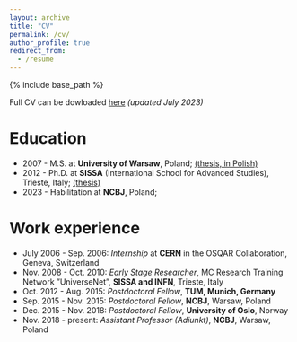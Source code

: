 ```yaml
---
layout: archive
title: "CV"
permalink: /cv/
author_profile: true
redirect_from:
  - /resume
---
```


{% include base_path %}

Full CV can be dowloaded [here](http://ahryczuk.github.io/files/CV.pdf) _(updated July 2023)_

Education
======
* 2007 - M.S. at **University of Warsaw**, Poland;  [(thesis, in Polish)](http://ahryczuk.github.io/files/1100-MGR-FZ-FTE-83121100158.pdf)
* 2012 - Ph.D. at **SISSA** (International School for Advanced Studies), Trieste, Italy; [(thesis)](http://ahryczuk.github.io/files/PhD_Andrzej_Hryczuk.pdf)
* 2023 - Habilitation at **NCBJ**, Poland;

Work experience
======
* July 2006 - Sep. 2006: _Internship_ at **CERN** in the OSQAR Collaboration, Geneva, Switzerland
* Nov. 2008 - Oct. 2010: _Early Stage Researcher_, MC Research Training Network ”UniverseNet”, **SISSA and INFN**, Trieste, Italy
* Oct. 2012 - Aug. 2015: _Postdoctoral Fellow_, **TUM, Munich, Germany**
* Sep. 2015 - Nov. 2015: _Postdoctoral Fellow_, **NCBJ**, Warsaw, Poland
* Dec. 2015 - Nov. 2018: _Postdoctoral Fellow_, **University of Oslo**, Norway
* Nov. 2018 - present: _Assistant Professor (Adiunkt)_, **NCBJ**, Warsaw, Poland

